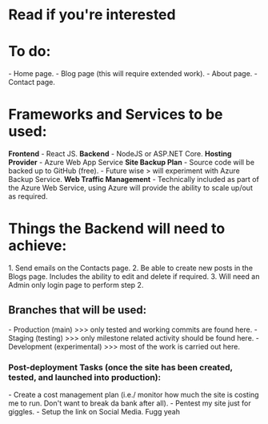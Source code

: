 # Read if you're interested
<h1>To do:</h1>
- Home page.
- Blog page (this will require extended work).
- About page.
- Contact page.

<h1>Frameworks and Services to be used:</h1>
<b>Frontend</b>
- React JS.
<b>Backend</b>
- NodeJS or ASP.NET Core.
<b>Hosting Provider</b>
- Azure Web App Service
<b>Site Backup Plan</b>
- Source code will be backed up to GitHub (free).
- Future wise > will experiment with Azure Backup Service.
<b>Web Traffic Management</b>
- Technically included as part of the Azure Web Service, using Azure will provide the ability to scale up/out as required.

<h1>Things the Backend will need to achieve:</h1>
1. Send emails on the Contacts page.
2. Be able to create new posts in the Blogs page. Includes the ability to edit and delete if required.
3. Will need an Admin only login page to perform step 2.

<h2>Branches that will be used:</h2>
- Production (main) >>> only tested and working commits are found here.
- Staging (testing) >>> only milestone related activity should be found here.
- Development (experimental) >>> most of the work is carried out here.

<h3>Post-deployment Tasks (once the site has been created, tested, and launched into production):</h3>
- Create a cost management plan (i.e./ monitor how much the site is costing me to run. Don't want to break da bank after all).
- Pentest my site just for giggles.
- Setup the link on Social Media. Fugg yeah
